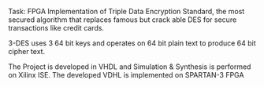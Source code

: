 Task: FPGA Implementation of Triple Data Encryption Standard, the most secured algorithm that replaces famous but crack able DES for secure transactions like credit cards.


3-DES uses 3 64 bit keys and operates on 64 bit plain text to produce 64 bit cipher text.

The Project is developed in VHDL and Simulation & Synthesis is performed on Xilinx ISE. The developed VDHL is implemented on SPARTAN-3 FPGA



